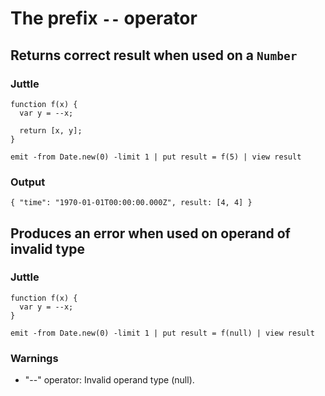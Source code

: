 The prefix `--` operator
========================

Returns correct result when used on a `Number`
----------------------------------------------

### Juttle

    function f(x) {
      var y = --x;

      return [x, y];
    }

    emit -from Date.new(0) -limit 1 | put result = f(5) | view result

### Output

    { "time": "1970-01-01T00:00:00.000Z", result: [4, 4] }

Produces an error when used on operand of invalid type
------------------------------------------------------

### Juttle

    function f(x) {
      var y = --x;
    }

    emit -from Date.new(0) -limit 1 | put result = f(null) | view result

### Warnings

  * "--" operator: Invalid operand type (null).
